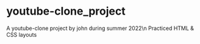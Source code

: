 # youtube-clone_project
A youtube-clone project by john during summer 2022\n
Practiced HTML & CSS layouts
